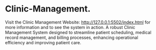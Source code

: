 # Clinic-Management.
Visit the Clinic Management Website: http://127.0.0.1:5502/index.html for more information and to see the system in action.
A robust Clinic Management System designed to streamline patient scheduling, medical record management, and billing processes, enhancing operational efficiency and improving patient care.
